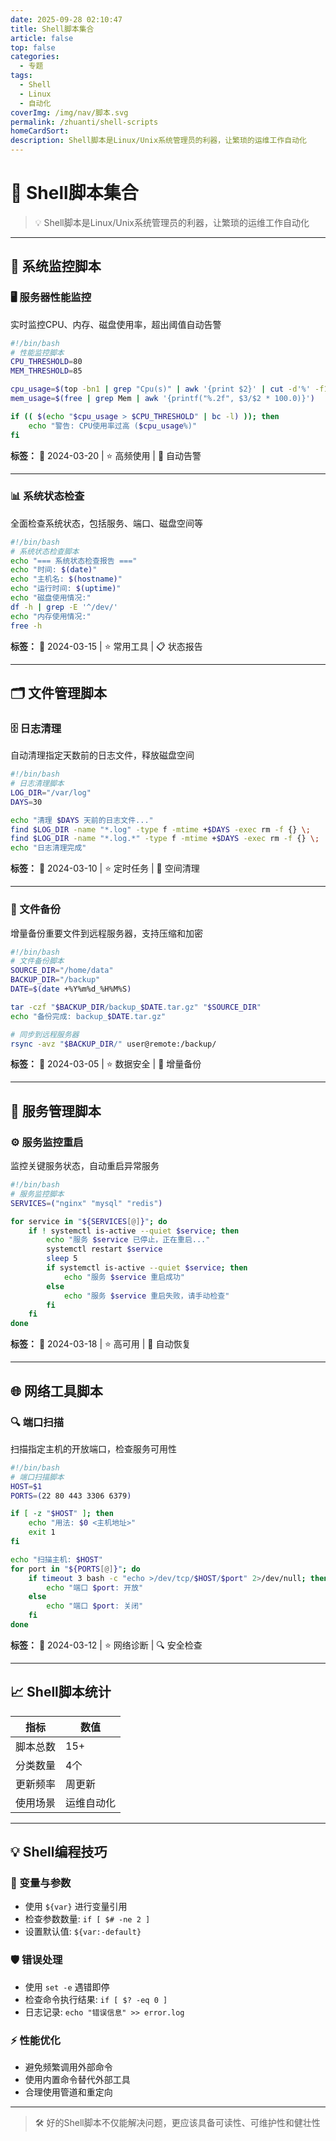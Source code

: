 ```yaml
---
date: 2025-09-28 02:10:47
title: Shell脚本集合
article: false
top: false
categories:
  - 专题
tags:
  - Shell
  - Linux
  - 自动化
coverImg: /img/nav/脚本.svg
permalink: /zhuanti/shell-scripts
homeCardSort:
description: Shell脚本是Linux/Unix系统管理员的利器，让繁琐的运维工作自动化
---
```


# 🐚 Shell脚本集合

> 💡 Shell脚本是Linux/Unix系统管理员的利器，让繁琐的运维工作自动化

---

## 🔧 系统监控脚本

### 🖥️ 服务器性能监控

实时监控CPU、内存、磁盘使用率，超出阈值自动告警

```bash
#!/bin/bash
# 性能监控脚本
CPU_THRESHOLD=80
MEM_THRESHOLD=85

cpu_usage=$(top -bn1 | grep "Cpu(s)" | awk '{print $2}' | cut -d'%' -f1)
mem_usage=$(free | grep Mem | awk '{printf("%.2f", $3/$2 * 100.0)}')

if (( $(echo "$cpu_usage > $CPU_THRESHOLD" | bc -l) )); then
    echo "警告: CPU使用率过高 ($cpu_usage%)"
fi
```

**标签：** 📅 2024-03-20 | ⭐ 高频使用 | 🔄 自动告警

---

### 📊 系统状态检查

全面检查系统状态，包括服务、端口、磁盘空间等

```bash
#!/bin/bash
# 系统状态检查脚本
echo "=== 系统状态检查报告 ==="
echo "时间: $(date)"
echo "主机名: $(hostname)"
echo "运行时间: $(uptime)"
echo "磁盘使用情况:"
df -h | grep -E '^/dev/'
echo "内存使用情况:"
free -h
```

**标签：** 📅 2024-03-15 | ⭐ 常用工具 | 📋 状态报告

---

## 🗂️ 文件管理脚本

### 🗄️ 日志清理

自动清理指定天数前的日志文件，释放磁盘空间

```bash
#!/bin/bash
# 日志清理脚本
LOG_DIR="/var/log"
DAYS=30

echo "清理 $DAYS 天前的日志文件..."
find $LOG_DIR -name "*.log" -type f -mtime +$DAYS -exec rm -f {} \;
find $LOG_DIR -name "*.log.*" -type f -mtime +$DAYS -exec rm -f {} \;
echo "日志清理完成"
```

**标签：** 📅 2024-03-10 | ⭐ 定时任务 | 🧹 空间清理

---

### 💾 文件备份

增量备份重要文件到远程服务器，支持压缩和加密

```bash
#!/bin/bash
# 文件备份脚本
SOURCE_DIR="/home/data"
BACKUP_DIR="/backup"
DATE=$(date +%Y%m%d_%H%M%S)

tar -czf "$BACKUP_DIR/backup_$DATE.tar.gz" "$SOURCE_DIR"
echo "备份完成: backup_$DATE.tar.gz"

# 同步到远程服务器
rsync -avz "$BACKUP_DIR/" user@remote:/backup/
```

**标签：** 📅 2024-03-05 | ⭐ 数据安全 | 🔄 增量备份

---

## 🚀 服务管理脚本

### ⚙️ 服务监控重启

监控关键服务状态，自动重启异常服务

```bash
#!/bin/bash
# 服务监控脚本
SERVICES=("nginx" "mysql" "redis")

for service in "${SERVICES[@]}"; do
    if ! systemctl is-active --quiet $service; then
        echo "服务 $service 已停止，正在重启..."
        systemctl restart $service
        sleep 5
        if systemctl is-active --quiet $service; then
            echo "服务 $service 重启成功"
        else
            echo "服务 $service 重启失败，请手动检查"
        fi
    fi
done
```

**标签：** 📅 2024-03-18 | ⭐ 高可用 | 🔄 自动恢复

---

## 🌐 网络工具脚本

### 🔍 端口扫描

扫描指定主机的开放端口，检查服务可用性

```bash
#!/bin/bash
# 端口扫描脚本
HOST=$1
PORTS=(22 80 443 3306 6379)

if [ -z "$HOST" ]; then
    echo "用法: $0 <主机地址>"
    exit 1
fi

echo "扫描主机: $HOST"
for port in "${PORTS[@]}"; do
    if timeout 3 bash -c "echo >/dev/tcp/$HOST/$port" 2>/dev/null; then
        echo "端口 $port: 开放"
    else
        echo "端口 $port: 关闭"
    fi
done
```

**标签：** 📅 2024-03-12 | ⭐ 网络诊断 | 🔍 安全检查

---

## 📈 Shell脚本统计

| 指标 | 数值 |
|------|------|
| 脚本总数 | 15+ |
| 分类数量 | 4个 |
| 更新频率 | 周更新 |
| 使用场景 | 运维自动化 |

---

## 💡 Shell编程技巧

### 🔧 变量与参数
- 使用 `${var}` 进行变量引用
- 检查参数数量: `if [ $# -ne 2 ]`
- 设置默认值: `${var:-default}`

### 🛡️ 错误处理
- 使用 `set -e` 遇错即停
- 检查命令执行结果: `if [ $? -eq 0 ]`
- 日志记录: `echo "错误信息" >> error.log`

### ⚡ 性能优化
- 避免频繁调用外部命令
- 使用内置命令替代外部工具
- 合理使用管道和重定向

---

> 🛠️ 好的Shell脚本不仅能解决问题，更应该具备可读性、可维护性和健壮性
